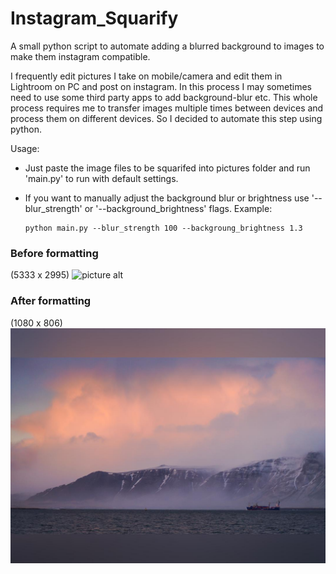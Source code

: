# Instagram_Squarify
A small python script to automate adding a blurred background to images to make them instagram compatible.

I frequently edit pictures I take on mobile/camera and edit them in Lightroom on PC and post on instagram. In this process I may sometimes need to use some third party apps to add background-blur etc. This whole process requires me to transfer images multiple times between devices and process them on different devices. So I decided to automate this step using python.  

Usage:
* Just paste the image files to be squarifed into pictures folder and run 'main.py' to run with default settings.

* If you want to manually adjust the background blur or brightness use '--blur_strength' or '--background_brightness' flags.
Example: 
    ```
    python main.py --blur_strength 100 --backgroung_brightness 1.3
    ```

### Before formatting
(5333 x 2995)
![picture alt](https://github.com/Pranay-modukuru/Instagram_Squarify/blob/master/pictures/icymountain.jpg "before formatting")

### After formatting
(1080 x 806)
![picture alt](https://github.com/Pranay-modukuru/Instagram_Squarify/blob/master/output_files/icymountain.jpg "after formatting")
